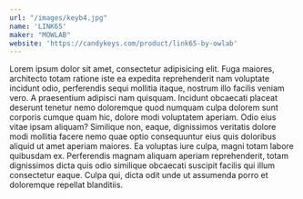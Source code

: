 ```yaml
---
url: "/images/keyb4.jpg"
name: 'LINK65'
maker: "MOWLAB"
website: 'https://candykeys.com/product/link65-by-owlab'
---
```


Lorem ipsum dolor sit amet, consectetur adipisicing elit. Fuga maiores, architecto totam ratione iste ea expedita reprehenderit nam voluptate incidunt odio, perferendis sequi mollitia itaque, nostrum illo facilis veniam vero.
A praesentium adipisci nam quisquam. Incidunt obcaecati placeat deserunt tenetur nemo doloremque quod numquam culpa dolorem sunt corporis cumque quam hic, dolore modi voluptatem aperiam. Odio eius vitae ipsam aliquam?
Similique non, eaque, dignissimos veritatis dolore modi mollitia facere nemo quae optio consequuntur eius quis doloribus aliquid ut amet aperiam maiores. Ea voluptas iure culpa, magni totam labore quibusdam ex.
Perferendis magnam aliquam aperiam reprehenderit, totam dignissimos dicta quis odio similique obcaecati suscipit facilis qui illum consectetur eaque. Culpa qui, dicta odit unde ut assumenda porro et doloremque repellat blanditiis.